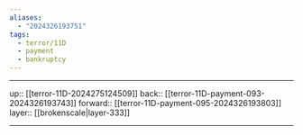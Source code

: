 ```yaml
---
aliases:
  - "2024326193751"
tags:
  - terror/11D
  - payment
  - bankruptcy
---
```




***

up:: [[terror-11D-2024275124509]]
back:: [[terror-11D-payment-093-2024326193743]]
forward:: [[terror-11D-payment-095-2024326193803]]
layer:: [[brokenscale|layer-333]]

***
